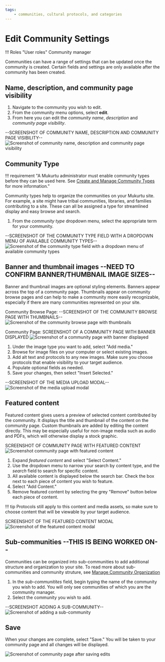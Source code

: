 ```yaml
---
tags:
    - communities, cultural protocols, and categories
---
```


# Edit Community Settings

!!! Roles "User roles" 
	Community manager

Communities can have a range of settings that can be updated once the community is created. Certain fields and settings are only available after the community has been created. 

## Name, description, and community page visibility

1. Navigate to the community you wish to edit.
2. From the community menu options, select **edit**.
3. From here you can edit the *community name*, *description* and *community page visibility*.

--SCREENSHOT OF COMMUNITY NAME, DESCRIPTION AND COMMUNITY PAGE VISIBILITY--	
![Screenshot of community name, description and community page visibility](../_embeds/placeholderscreenshot.png)

## Community Type

!!! requirement
	"A Mukurtu administrator must enable community types before they can be used here. See [Create and Manage Community Types](../3Cs/CreateAndManageCommunityTypes.md) for more information."

Community types help to organize the communities on your Mukurtu site. For example, a site might have tribal communities, libraries, and families contributing to a site. These can all be assigned a type for streamlined display and easy browse and search. 

 1. From the *community type* dropdown menu, select the appropriate term for your community. 

--SCREENSHOT OF THE COMMUNITY TYPE FIELD WITH A DROPDOWN MENU OF AVAILABLE COMMUNITY TYPES--
![Screenshot of the community type field with a dropdown menu of available community types](../_embeds/placeholderscreenshot.png)

## Banner and thumbnail images --NEED TO CONFIRM BANNER/THUMBNAIL IMAGE SIZES--

Banner and thumbnail images are optional styling elements. Banners appear across the top of a community page. Thumbnails appear on community browse pages and can help to make a community more easily recognizable, especially if there are many communities represented on your site. 

Community Browse Page: --SCREENSHOT OF THE COMMUNITY BROWSE PAGE WITH THUMBNAILS--
![Screenshot of the community browse page with thumbnails](../_embeds/placeholderscreenshot.png)

Community Page: SCREENSHOT OF A COMMUNITY PAGE WITH BANNER DISPLAYED
![Screenshot of a community page with banner displayed](../_embeds/placeholderscreenshot.png)

1. Under the image type you want to add, select "Add media."
2. Browse for image files on your computer or select existing images.
3. Add alt text and protocols to any new images. Make sure you choose protocols that enable visibility to your target audience.
4. Populate optional fields as needed.
5. Save your changes, then select "Insert Selected." 

--SCREENSHOT OF THE MEDIA UPLOAD MODAL--
![Screenshot of the media upload modal](../_embeds/placeholderscreenshot.png)

## Featured content

Featured content gives users a preview of selected content contributed by the community. It displays the title and thumbnail of the content on the community page. Custom thumbnails are added by editing the content directly. This may be especially useful for non-image media such as audio and PDFs, which will otherwise display a stock graphic.  

SCREENSHOT OF COMMUNITY PAGE WITH FEATURED CONTENT
![Screenshot community page with featured content](../_embeds/placeholderscreenshot.png)

1. Expand *featured content* and select "Select Content." 
2. Use the dropdown menu to narrow your search by content type, and the *search* field to search for specific content.
3. All available content is displayed below the search bar. Check the box next to each piece of content you wish to feature.
4. Select "Add Content."
5. Remove featured content by selecting the grey "Remove" button below each piece of content.

!!! tip
	Protocols still apply to this content and media assets, so make sure to choose content that will be viewable by your target audience.

SCREENSHOT OF THE FEATURED CONTENT MODAL
![Screenshot of the featured content modal](../_embeds/placeholderscreenshot.png)

## Sub-communities --THIS IS BEING WORKED ON--

Communities can be organized into sub-communities to add additional structure and organization to your site. To read more about sub-communities and community struture, see [Manage Community Organization](../3Cs/ManageCommunityOrganization.md)

 1. In the *sub-communitites* field, begin typing the name of the community you wish to add. You will only see communities of which you are the community manager. 
 2. Select the community you wish to add. 

--SCREENSHOT ADDING A SUB-COMMUNITY--
 ![Screenshot of adding a sub-community](../_embeds/placeholderscreenshot.png)

## Save
When your changes are complete, select "Save." You will be taken to your community page and all changes will be displayed.

 ![Screenshot of community page after saving edits](../_embeds/placeholderscreenshot.png)

